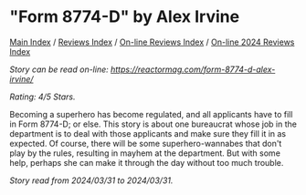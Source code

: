 # "Form 8774-D" by Alex Irvine

[Main Index](../../../README.md) / [Reviews Index](../../README.md) / [On-line Reviews Index](../README.md) / [On-line 2024 Reviews Index](README.md)

*Story can be read on-line: <https://reactormag.com/form-8774-d-alex-irvine/>*

*Rating: 4/5 Stars.*

Becoming a superhero has become regulated, and all applicants have to fill in Form 8774-D; or else. This story is about one bureaucrat whose job in the department is to deal with those applicants and make sure they fill it in as expected. Of course, there will be some superhero-wannabes that don't play by the rules, resulting in mayhem at the department. But with some help, perhaps she can make it through the day without too much trouble.

*Story read from 2024/03/31 to 2024/03/31.*
